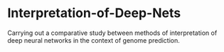 # Interpretation-of-Deep-Nets
Carrying out a comparative study between methods of interpretation of deep neural networks in the context of genome prediction.
